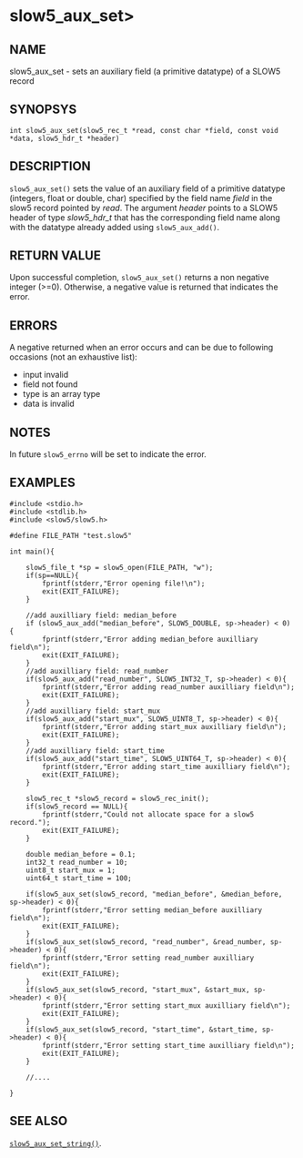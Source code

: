 # slow5\_aux\_set>

## NAME

slow5\_aux\_set - sets an auxiliary field (a primitive datatype) of a SLOW5 record

## SYNOPSYS

```
int slow5_aux_set(slow5_rec_t *read, const char *field, const void *data, slow5_hdr_t *header)
```

## DESCRIPTION

`slow5_aux_set()` sets the value of an auxiliary field of a primitive datatype (integers, float or double, char) specified by the field name *field* in the slow5 record pointed by *read*. The argument *header* points to a SLOW5 header of type *slow5_hdr_t* that has the corresponding field name along with the datatype already added using `slow5_aux_add()`.

## RETURN VALUE

Upon successful completion, `slow5_aux_set()` returns a non negative integer (>=0). Otherwise, a negative value is returned that indicates the error.


## ERRORS

A negative returned when an error occurs and can be due to following occasions (not an exhaustive list):

- input invalid
- field not found
- type is an array type
- data is invalid

## NOTES

In future `slow5_errno` will be set to indicate the error.

## EXAMPLES
```
#include <stdio.h>
#include <stdlib.h>
#include <slow5/slow5.h>

#define FILE_PATH "test.slow5"

int main(){

    slow5_file_t *sp = slow5_open(FILE_PATH, "w");
    if(sp==NULL){
        fprintf(stderr,"Error opening file!\n");
        exit(EXIT_FAILURE);
    }

    //add auxilliary field: median_before
    if (slow5_aux_add("median_before", SLOW5_DOUBLE, sp->header) < 0) {
        fprintf(stderr,"Error adding median_before auxilliary field\n");
        exit(EXIT_FAILURE);
    }
    //add auxilliary field: read_number
    if(slow5_aux_add("read_number", SLOW5_INT32_T, sp->header) < 0){
        fprintf(stderr,"Error adding read_number auxilliary field\n");
        exit(EXIT_FAILURE);
    }
    //add auxilliary field: start_mux
    if(slow5_aux_add("start_mux", SLOW5_UINT8_T, sp->header) < 0){
        fprintf(stderr,"Error adding start_mux auxilliary field\n");
        exit(EXIT_FAILURE);
    }
    //add auxilliary field: start_time
    if(slow5_aux_add("start_time", SLOW5_UINT64_T, sp->header) < 0){
        fprintf(stderr,"Error adding start_time auxilliary field\n");
        exit(EXIT_FAILURE);
    }

    slow5_rec_t *slow5_record = slow5_rec_init();
    if(slow5_record == NULL){
        fprintf(stderr,"Could not allocate space for a slow5 record.");
        exit(EXIT_FAILURE);
    }

    double median_before = 0.1;
    int32_t read_number = 10;
    uint8_t start_mux = 1;
    uint64_t start_time = 100;

    if(slow5_aux_set(slow5_record, "median_before", &median_before, sp->header) < 0){
        fprintf(stderr,"Error setting median_before auxilliary field\n");
        exit(EXIT_FAILURE);
    }
    if(slow5_aux_set(slow5_record, "read_number", &read_number, sp->header) < 0){
        fprintf(stderr,"Error setting read_number auxilliary field\n");
        exit(EXIT_FAILURE);
    }
    if(slow5_aux_set(slow5_record, "start_mux", &start_mux, sp->header) < 0){
        fprintf(stderr,"Error setting start_mux auxilliary field\n");
        exit(EXIT_FAILURE);
    }
    if(slow5_aux_set(slow5_record, "start_time", &start_time, sp->header) < 0){
        fprintf(stderr,"Error setting start_time auxilliary field\n");
        exit(EXIT_FAILURE);
    }

    //....

}
```

## SEE ALSO
[`slow5_aux_set_string()`](slow5_aux_set_string.md).
